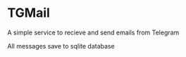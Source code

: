 # TGMail

A simple service to recieve and send emails from Telegram

All messages save to sqlite database
